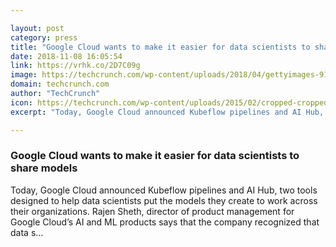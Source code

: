 ```yaml
---

layout: post
category: press
title: "Google Cloud wants to make it easier for data scientists to share models"
date: 2018-11-08 16:05:54
link: https://vrhk.co/2D7C09g
image: https://techcrunch.com/wp-content/uploads/2018/04/gettyimages-910201616.jpg?w=618
domain: techcrunch.com
author: "TechCrunch"
icon: https://techcrunch.com/wp-content/uploads/2015/02/cropped-cropped-favicon-gradient.png?w=180
excerpt: "Today, Google Cloud announced Kubeflow pipelines and AI Hub, two tools designed to help data scientists put the models they create to work across their organizations. Rajen Sheth, director of product management for Google Cloud’s AI and ML products says that the company recognized that data s…"

---
```


### Google Cloud wants to make it easier for data scientists to share models

Today, Google Cloud announced Kubeflow pipelines and AI Hub, two tools designed to help data scientists put the models they create to work across their organizations. Rajen Sheth, director of product management for Google Cloud’s AI and ML products says that the company recognized that data s…